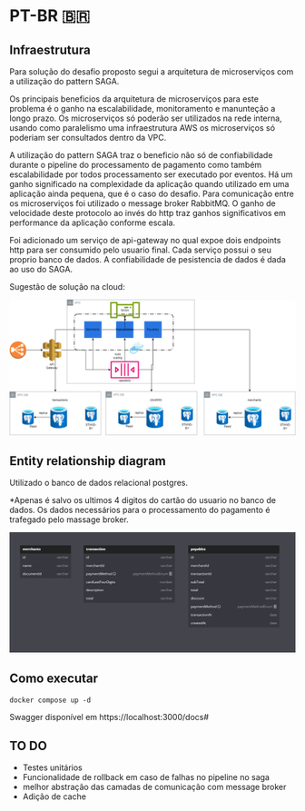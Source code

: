 # PT-BR 🇧🇷


## Infraestrutura

Para solução do desafio proposto segui a arquitetura de microserviços com a utilização do pattern SAGA.

Os principais beneficios da arquitetura de microserviços para este problema é o ganho na escalabilidade, monitoramento e manunteção a longo prazo. Os microserviços só poderão ser utilizados na rede interna, usando como paralelismo uma infraestrutura AWS os microserviços só poderiam ser consultados dentro da VPC.

A utilização do pattern SAGA traz o beneficio não só de confiabilidade durante o pipeline do processamento de pagamento como também escalabilidade por todos processamento ser executado por eventos.
Há um ganho significado na complexidade da aplicação quando utilizado em uma aplicação ainda pequena, que é o caso do desafio. Para comunicação entre os microserviços foi utilizado o message broker RabbitMQ.
O ganho de velocidade deste protocolo ao invés do http traz ganhos significativos em performance da aplicação conforme escala.

Foi adicionado um serviço de api-gateway no qual expoe dois endpoints http para ser consumido pelo usuario final.
Cada serviço possui o seu proprio banco de dados. A confiabilidade de pesistencia de dados é dada ao uso do SAGA.

Sugestão de solução na cloud:

![Microservices architecture](docs/images/architecture-diagram.png#center)


## Entity relationship diagram

Utilizado o banco de dados relacional postgres.

*Apenas é salvo os ultimos 4 digitos do cartão do usuario no banco de dados. Os dados necessários para o processamento do pagamento é trafegado pelo massage broker.

![ERD](docs/images/erd.png#center)


## Como executar
```
docker compose up -d
```

Swagger disponível em
https://localhost:3000/docs#


## TO DO

- Testes unitários
- Funcionalidade de rollback em caso de falhas no pipeline no saga
- melhor abstração das camadas de comunicação com message broker
- Adição de cache
